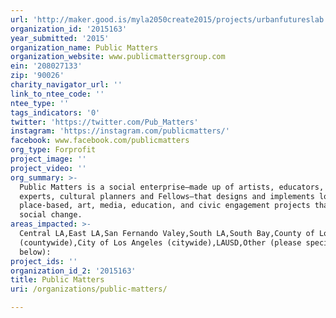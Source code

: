```yaml
---
url: 'http://maker.good.is/myla2050create2015/projects/urbanfutureslab.html'
organization_id: '2015163'
year_submitted: '2015'
organization_name: Public Matters
organization_website: www.publicmattersgroup.com
ein: '208027133'
zip: '90026'
charity_navigator_url: ''
link_to_ntee_code: ''
ntee_type: ''
tags_indicators: '0'
twitter: 'https://twitter.com/Pub_Matters'
instagram: 'https://instagram.com/publicmatters/'
facebook: www.facebook.com/publicmatters
org_type: Forprofit
project_image: ''
project_video: ''
org_summary: >-
  Public Matters is a social enterprise—made up of artists, educators, media
  experts, cultural planners and Fellows—that designs and implements long-term,
  place-based, art, media, education, and civic engagement projects that advance
  social change.
areas_impacted: >-
  Central LA,East LA,San Fernando Valey,South LA,South Bay,County of Los Angeles
  (countywide),City of Los Angeles (citywide),LAUSD,Other (please specify
  below):
project_ids: ''
organization_id_2: '2015163'
title: Public Matters
uri: /organizations/public-matters/

---
```

